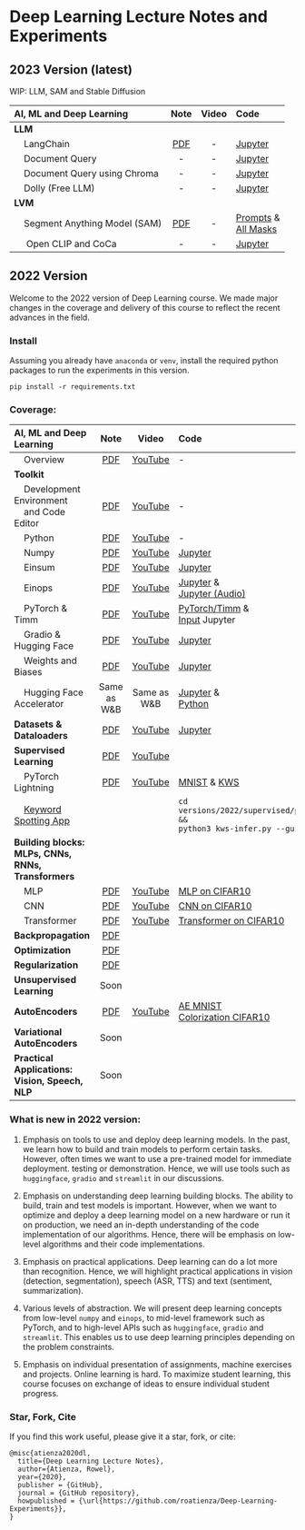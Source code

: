 # Deep Learning Lecture Notes and Experiments

## 2023 Version (latest)

WIP: LLM, SAM and Stable Diffusion

| **AI, ML and Deep Learning** | **Note** | **Video** | **Code** |
| :--- | :---: | :---: | :--- |
| **LLM**| | | |
| &nbsp;&nbsp;&nbsp;&nbsp;LangChain | [PDF](https://github.com/roatienza/Deep-Learning-Experiments/blob/master/versions/2023/llm/Chains.pdf) | - | [Jupyter](https://github.com/roatienza/Deep-Learning-Experiments/blob/master/versions/2023/llm/python/langchain_quick_demo.ipynb)  |
| &nbsp;&nbsp;&nbsp;&nbsp;Document Query | - | - | [Jupyter](https://github.com/roatienza/Deep-Learning-Experiments/blob/master/versions/2023/llm/python/doc-query.ipynb)  |
| &nbsp;&nbsp;&nbsp;&nbsp;Document Query using Chroma | - | - | [Jupyter](https://github.com/roatienza/Deep-Learning-Experiments/blob/master/versions/2023/llm/python/doc-query-chroma.ipynb)  |
| &nbsp;&nbsp;&nbsp;&nbsp;Dolly (Free LLM) | - | - | [Jupyter](https://github.com/roatienza/Deep-Learning-Experiments/blob/master/versions/2023/llm/python/dolly-llm.ipynb)  |
| **LVM**| | | |
| &nbsp;&nbsp;&nbsp;&nbsp;Segment Anything Model (SAM) | [PDF](https://github.com/roatienza/Deep-Learning-Experiments/blob/master/versions/2023/lvm/SAM.pdf) | - | [Prompts](https://github.com/roatienza/Deep-Learning-Experiments/blob/master/versions/2023/lvm/python/explore-sam.ipynb) & <br> [All Masks](https://github.com/roatienza/Deep-Learning-Experiments/blob/master/versions/2023/lvm/python/automatic_mask_generator_example.ipynb)| 
| &nbsp;&nbsp;&nbsp;&nbsp; Open CLIP and CoCa | - | - | [Jupyter](https://github.com/roatienza/Deep-Learning-Experiments/blob/master/versions/2023/lvm/python/clip.ipynb)  |


## 2022 Version
Welcome to the 2022 version of Deep Learning course. We made major changes in the coverage and delivery of this course to reflect the recent advances in the field.

### Install
Assuming you already have  `anaconda` or `venv`, install the required python packages to run the experiments in this version.

`pip install -r requirements.txt `

### Coverage:

| **AI, ML and Deep Learning** | **Note** | **Video** | **Code** |
| :--- | :---: | :---: | :--- |
| &nbsp;&nbsp;&nbsp;&nbsp;Overview | [PDF](versions/2022/overview/Overview.pdf) | [YouTube](https://youtu.be/zU37kvvkz0o) | -  |
| **Toolkit**| | | |
| &nbsp;&nbsp;&nbsp;&nbsp;Development Environment<br> &nbsp;&nbsp;&nbsp;&nbsp;and Code Editor | [PDF](versions/2022/tools/Toolkit_Env_Editor.pdf) | [YouTube](https://youtu.be/LildU3tGGEo) | -  |
| &nbsp;&nbsp;&nbsp;&nbsp;Python | [PDF](versions/2022/tools/Toolkit_Python.pdf)| [YouTube](https://youtu.be/4Q1G5GuIXw8) | -  |
| &nbsp;&nbsp;&nbsp;&nbsp;Numpy | [PDF](versions/2022/tools/Toolkit_Numpy.pdf) | [YouTube](https://youtu.be/_E9dnUY1Ets) | [Jupyter](versions/2022/tools/python/np_demo.ipynb) |
| &nbsp;&nbsp;&nbsp;&nbsp;Einsum | [PDF](versions/2022/tools/Toolkit_Einsum.pdf) | [YouTube](https://youtu.be/IUs7aWs-axM) | [Jupyter](versions/2022/tools/python/einsum_demo.ipynb) |
| &nbsp;&nbsp;&nbsp;&nbsp;Einops | [PDF](versions/2022/tools/Toolkit_Einops.pdf) | [YouTube](https://youtu.be/ll1BlfYd4mU) | [Jupyter](versions/2022/tools/python/einops_demo.ipynb) & <br> [Jupyter (Audio)](https://github.com/roatienza/Deep-Learning-Experiments/blob/master/versions/2022/tools/python/einops_audio.ipynb) |
| &nbsp;&nbsp;&nbsp;&nbsp;PyTorch & Timm | [PDF](versions/2022/tools/Toolkit_PyTorch.pdf) | [YouTube](https://youtu.be/mK0CHqLCoXA) | [PyTorch/Timm](versions/2022/tools/python/pytorch_demo.ipynb) & <br> [Input](versions/2022/tools/python/input_demo.ipynb) Jupyter|
| &nbsp;&nbsp;&nbsp;&nbsp;Gradio & Hugging Face | [PDF](versions/2022/tools/Toolkit_Gradio.pdf) | [YouTube](https://youtu.be/b1NgUiTIUMc) | [Jupyter](versions/2022/tools/python/gradio_demo.ipynb) |
| &nbsp;&nbsp;&nbsp;&nbsp;Weights and Biases| [PDF](versions/2022/tools/Toolkit_WandB_Accelerate.pdf) | [YouTube](https://youtu.be/vbxNFIqd2iw) | [Jupyter](versions/2022/tools/python/wandb_demo.ipynb) |
| &nbsp;&nbsp;&nbsp;&nbsp;Hugging Face Accelerator|  Same as W&B | Same as W&B | [Jupyter](versions/2022/tools/python/accelerate_demo.ipynb) & <br> [Python](versions/2022/tools/python/accelerate_demo.py) |
| **Datasets & Dataloaders** | [PDF](versions/2022/datasets/Datasets.pdf) | [YouTube](https://youtu.be/7_t_yyF15jM) | [Jupyter](https://github.com/roatienza/Deep-Learning-Experiments/blob/master/versions/2022/datasets/python/dataloader_demo.ipynb) |
| **Supervised Learning** | [PDF](https://github.com/roatienza/Deep-Learning-Experiments/blob/master/versions/2022/supervised/Supervised.pdf) | [YouTube](https://youtu.be/mBjAaAU6CW0) | |
| &nbsp;&nbsp;&nbsp;&nbsp;PyTorch Lightning | [PDF](https://github.com/roatienza/Deep-Learning-Experiments/blob/master/versions/2022/supervised/PyTorch_Lightning.pdf) | [YouTube](https://youtu.be/VxvOupw92tU) | [MNIST](https://github.com/roatienza/Deep-Learning-Experiments/blob/master/versions/2022/supervised/python/mnist_demo.ipynb) & [KWS](https://github.com/roatienza/Deep-Learning-Experiments/blob/master/versions/2022/supervised/python/kws_demo.ipynb) |
|  &nbsp;&nbsp;&nbsp;&nbsp;[Keyword Spotting App](https://github.com/roatienza/Deep-Learning-Experiments/blob/master/versions/2022/supervised/python/kws-infer.py) | | | `cd versions/2022/supervised/python &&`<br>`python3 kws-infer.py --gui` |
| **Building blocks:<br> MLPs, CNNs, RNNs, Transformers** | | | |
|  &nbsp;&nbsp;&nbsp;&nbsp;MLP | [PDF](https://github.com/roatienza/Deep-Learning-Experiments/blob/master/versions/2022/mlp/MLP.pdf) | [YouTube](https://youtu.be/Rolx9HVmRAc) | [MLP on CIFAR10](https://github.com/roatienza/Deep-Learning-Experiments/blob/master/versions/2022/mlp/python/mlp_pytorch_demo.ipynb) |
|  &nbsp;&nbsp;&nbsp;&nbsp;CNN | [PDF](https://github.com/roatienza/Deep-Learning-Experiments/blob/master/versions/2022/cnn/CNN.pdf) | [YouTube](https://youtu.be/WZsaU-UV9KE) | [CNN on CIFAR10](https://github.com/roatienza/Deep-Learning-Experiments/blob/master/versions/2022/cnn/python/cnn_pytorch_demo.ipynb) |
|  &nbsp;&nbsp;&nbsp;&nbsp;Transformer | [PDF](https://github.com/roatienza/Deep-Learning-Experiments/blob/master/versions/2022/transformer/Transformer.pdf) | [YouTube](https://youtu.be/6PmIoCnqcFU) | [Transformer on CIFAR10](https://github.com/roatienza/Deep-Learning-Experiments/blob/master/versions/2022/transformer/python/transformer_demo.ipynb) |
| **Backpropagation** | [PDF](https://github.com/roatienza/ml/blob/master/vector_calculus/Vector_Calculus.pdf) | | |
| **Optimization** | [PDF](https://github.com/roatienza/ml/blob/master/optimization/Optimization.pdf) | | |
| **Regularization** | [PDF](https://github.com/roatienza/Deep-Learning-Experiments/blob/master/versions/2022/regularization/Regularization.pdf) | | |
| **Unsupervised Learning** | Soon | | |
| **AutoEncoders** | [PDF](https://github.com/roatienza/Deep-Learning-Experiments/blob/master/versions/2022/autoencoder/AutoEncoders.pdf) | [YouTube](https://youtu.be/uBqnwpC1kPc) | [AE MNIST](https://github.com/roatienza/Deep-Learning-Experiments/blob/master/versions/2022/autoencoder/python/ae_pytorch_demo.ipynb) <br> [Colorization CIFAR10](https://github.com/roatienza/Deep-Learning-Experiments/blob/master/versions/2022/autoencoder/python/colorize_pytorch_demo.ipynb)|
| **Variational AutoEncoders** | Soon | | |
| **Practical Applications:<br>Vision, Speech, NLP** | Soon | | |


### What is new in 2022 version:

1) Emphasis on tools to use and deploy deep learning models. In the past, we learn how to build and train models to perform certain tasks. However, often times we want to use a pre-trained model for immediate deployment. testing or demonstration. Hence, we will use tools such as `huggingface`, `gradio` and `streamlit` in our discussions.

2) Emphasis on understanding deep learning building blocks. The ability to build, train and test models is important. However, when we want to optimize and deploy a deep learning model on a new hardware or run it on production, we need an in-depth understanding of the code implementation of our algorithms. Hence, there will be emphasis on low-level algorithms and their code implementations.

3) Emphasis on practical applications. Deep learning can do a lot more than recognition. Hence, we will highlight practical applications in vision (detection, segmentation), speech (ASR, TTS) and text (sentiment, summarization).

4) Various levels of abstraction. We will present deep learning concepts from low-level `numpy` and `einops`, to mid-level framework such as PyTorch, and to high-level APIs such as `huggingface`, `gradio` and `streamlit`. This enables us to use deep learning principles depending on the problem constraints.

5) Emphasis on individual presentation of assignments, machine exercises and projects. Online learning is hard. To maximize student learning, this course focuses on exchange of ideas to ensure individual student progress. 


### Star, Fork, Cite
If you find this work useful, please give it a star, fork, or cite:

```
@misc{atienza2020dl,
  title={Deep Learning Lecture Notes},
  author={Atienza, Rowel},
  year={2020},
  publisher = {GitHub},
  journal = {GitHub repository},
  howpublished = {\url{https://github.com/roatienza/Deep-Learning-Experiments}},
}
```



